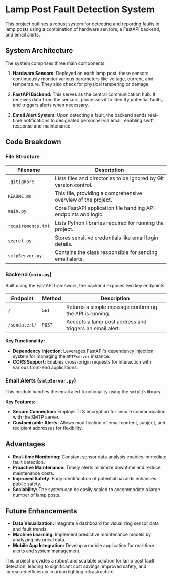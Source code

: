 # Lamp Post Fault Detection System

This project outlines a robust system for detecting and reporting faults in lamp posts using a combination of hardware sensors, a FastAPI backend, and email alerts.

## System Architecture

The system comprises three main components:

1. **Hardware Sensors:** Deployed on each lamp post, these sensors continuously monitor various parameters like voltage, current, and temperature. They also check for physical tampering or damage.

2. **FastAPI Backend:** This serves as the central communication hub. It receives data from the sensors, processes it to identify potential faults, and triggers alerts when necessary.

3. **Email Alert System:** Upon detecting a fault, the backend sends real-time notifications to designated personnel via email, enabling swift response and maintenance.

## Code Breakdown

### File Structure

| Filename              | Description                                                                        |
|-----------------------|------------------------------------------------------------------------------------|
| `.gitignore`         | Lists files and directories to be ignored by Git version control.                  |
| `README.md`          | This file, providing a comprehensive overview of the project.                     |
| `main.py`            | Core FastAPI application file handling API endpoints and logic.                 |
| `requirements.txt`    | Lists Python libraries required for running the project.                          |
| `secret.py`          | Stores sensitive credentials like email login details.                                |
| `smtpServer.py`       | Contains the class responsible for sending email alerts.                         |

### Backend (`main.py`)

Built using the FastAPI framework, the backend exposes two key endpoints:

| Endpoint       | Method | Description                                                            |
|----------------|--------|--------------------------------------------------------------------|
| `/`             | `GET`  | Returns a simple message confirming the API is running.            |
| `/sendalert/` | `POST` | Accepts a lamp post address and triggers an email alert.             |

**Key Functionality:**

- **Dependency Injection:** Leverages FastAPI's dependency injection system for managing the `SMTPserver` instance.
- **CORS Support:** Enables cross-origin requests for interaction with various front-end applications.

### Email Alerts (`smtpServer.py`)

This module handles the email alert functionality using the `smtplib` library. 

**Key Features:**

- **Secure Connection:** Employs TLS encryption for secure communication with the SMTP server.
- **Customizable Alerts:**  Allows modification of email content, subject, and recipient addresses for flexibility.

## Advantages

- **Real-time Monitoring:** Constant sensor data analysis enables immediate fault detection.
- **Proactive Maintenance:** Timely alerts minimize downtime and reduce maintenance costs.
- **Improved Safety:**  Early identification of potential hazards enhances public safety.
- **Scalability:** The system can be easily scaled to accommodate a large number of lamp posts.

## Future Enhancements

- **Data Visualization:**  Integrate a dashboard for visualizing sensor data and fault trends.
- **Machine Learning:** Implement predictive maintenance models by analyzing historical data.
- **Mobile App Integration:** Develop a mobile application for real-time alerts and system management.

This project provides a robust and scalable solution for lamp post fault detection, leading to significant cost savings, improved safety, and increased efficiency in urban lighting infrastructure.